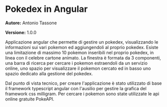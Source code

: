 # Pokedex in Angular

**Autore:** Antonio Tassone

**Versione:** 1.0.0

Applicazione angular che permette di gestire un pokedex, visualizzando le informazioni sui vari pokemon ed aggiungendoli al proprio pokedex. Esiste una limitazione di massimo 10 pokemon inseribili nel proprio pokedex, in linea con il celebre cartone animato. La finestra è formata da 3 componenti, una barra di ricerca per cercare i pokemon estraendoli da un servizio online, uno spazio per visualizzare il pokemon cercato ed in basso uno spazio dedicato alla gestione del pokedex.

Dal punto di vista tecnico, per creare l'applicazione è stato utilizzato di base il framework typescript angular con l'ausilio per gestire la grafica del framework css milligram. Per cercare i pokemon sono state utilizzate le api online gratuite PokeAPI.
